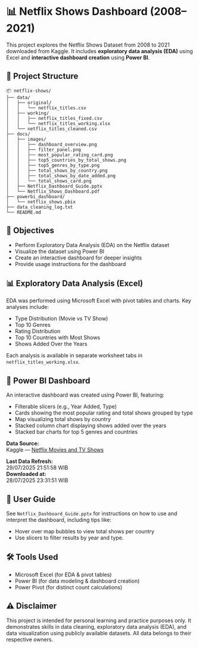 # 📊 Netflix Shows Dashboard (2008–2021)

This project explores the Netflix Shows Dataset from 2008 to 2021 downloaded from Kaggle. It includes **exploratory data analysis (EDA)** using Excel and **interactive dashboard creation** using **Power BI**.

## 📁 Project Structure

```
📦 netflix-shows/
├── data/
│   ├── original/
│   │   └── netflix_titles.csv
│   ├── working/
│   │   ├── netflix_titles_fixed.csv
│   │   └── netflix_titles_working.xlsx
│   └── netflix_titles_cleaned.csv
├── docs/
│   ├── images/
│   │   ├── dashboard_overview.png
│   │   ├── filter_panel.png
│   │   ├── most_popular_rating_card.png
│   │   ├── top5_countries_by_total_shows.png
│   │   ├── top5_genres_by_type.png
│   │   ├── total_shows_by_country.png
│   │   ├── total_shows_by_date_added.png
│   │   └── total_shows_card.png
│   ├── Netflix_Dashboard_Guide.pptx
│   └── Netflix_Shows_Dashboard.pdf
├── powerbi_dashboard/
│   └── netflix_shows.pbix
├── data_cleaning_log.txt
└── README.md

```

## 📌 Objectives

- Perform Exploratory Data Analysis (EDA) on the Netflix dataset
- Visualize the dataset using Power BI
- Create an interactive dashboard for deeper insights
- Provide usage instructions for the dashboard

## 📊 Exploratory Data Analysis (Excel)

EDA was performed using Microsoft Excel with pivot tables and charts. Key analyses include:

- Type Distribution (Movie vs TV Show)
- Top 10 Genres
- Rating Distribution
- Top 10 Countries with Most Shows
- Shows Added Over the Years

Each analysis is available in separate worksheet tabs in `netflix_titles_working.xlsx`.

## 🧭 Power BI Dashboard

An interactive dashboard was created using Power BI, featuring:

- Filterable slicers (e.g., Year Added, Type)
- Cards showing the most popular rating and total shows grouped by type
- Map visualizing total shows by country
- Stacked column chart displaying shows added over the years
- Stacked bar charts for top 5 genres and countries

**Data Source:**  
Kaggle — [Netflix Movies and TV Shows](https://www.kaggle.com/datasets/shivamb/netflix-shows)

**Last Data Refresh:**  
29/07/2025 21:51:58 WIB  
**Downloaded at:**  
28/07/2025 23:31:51 WIB

## 📝 User Guide

See `Netflix_Dashboard_Guide.pptx` for instructions on how to use and interpret the dashboard, including tips like:

- Hover over map bubbles to view total shows per country
- Use slicers to filter results by year and type.

## 🛠️ Tools Used

- Microsoft Excel (for EDA & pivot tables)
- Power BI (for data modeling & dashboard creation)
- Power Pivot (for distinct count calculations)

## ⚠️ Disclaimer

This project is intended for personal learning and practice purposes only. It demonstrates skills in data cleaning, exploratory data analysis (EDA), and data visualization using publicly available datasets. All data belongs to their respective owners.
